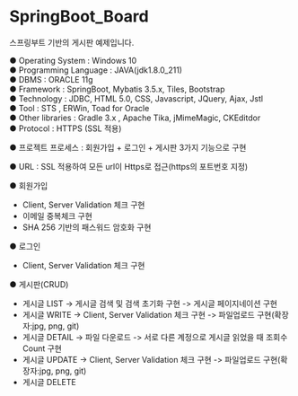 # SpringBoot_Board
스프링부트 기반의 게시판 예제입니다.

● Operating System : Windows 10 <br />
● Programming Language : JAVA(jdk1.8.0_211) <br />
● DBMS : ORACLE 11g <br />
● Framework : SpringBoot, Mybatis 3.5.x, Tiles, Bootstrap <br />
● Technology : JDBC, HTML 5.0, CSS, Javascript, JQuery, Ajax, Jstl <br />
● Tool : STS , ERWin, Toad for Oracle <br />
● Other libraries : Gradle 3.x , Apache Tika, jMimeMagic, CKEditdor <br />
● Protocol : HTTPS (SSL 적용)

● 프로젝트 프로세스 : 회원가입 + 로그인 + 게시판 3가지 기능으로 구현

● URL : SSL 적용하여 모든 url이 Https로 접근(https의 포트번호 지정)

● 회원가입<br />
  - Client, Server Validation 체크 구현
  - 이메일 중복체크 구현
  - SHA 256 기반의 패스워드 암호화 구현

● 로그인
  - Client, Server Validation 체크 구현

● 게시판(CRUD)
  - 게시글 LIST
    -> 게시글 검색 및 검색 초기화 구현
    -> 게시글 페이지네이션 구현
  - 게시글 WRITE
    -> Client, Server Validation 체크 구현
    -> 파일업로드 구현(확장자:jpg, png, git)
  - 게시글 DETAIL
    -> 파일 다운로드
    -> 서로 다른 계정으로 게시글 읽었을 때 조회수 Count 구현
  - 게시글 UPDATE
    -> Client, Server Validation 체크 구현
    -> 파일업로드 구현(확장자:jpg, png, git)
  - 게시글 DELETE







